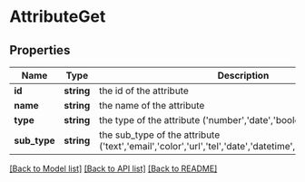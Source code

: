 # AttributeGet

## Properties
Name | Type | Description | Notes
------------ | ------------- | ------------- | -------------
**id** | **string** | the id of the attribute | [optional] 
**name** | **string** | the name of the attribute | [optional] 
**type** | **string** | the type of the attribute (&#39;number&#39;,&#39;date&#39;,&#39;boolean&#39;,&#39;text&#39;) | [optional] 
**sub_type** | **string** | the sub_type of the attribute (&#39;text&#39;,&#39;email&#39;,&#39;color&#39;,&#39;url&#39;,&#39;tel&#39;,&#39;date&#39;,&#39;datetime&#39;,&#39;time&#39;,&#39;integer&#39;,&#39;float&#39;) | [optional] 

[[Back to Model list]](../README.md#documentation-for-models) [[Back to API list]](../README.md#documentation-for-api-endpoints) [[Back to README]](../README.md)


